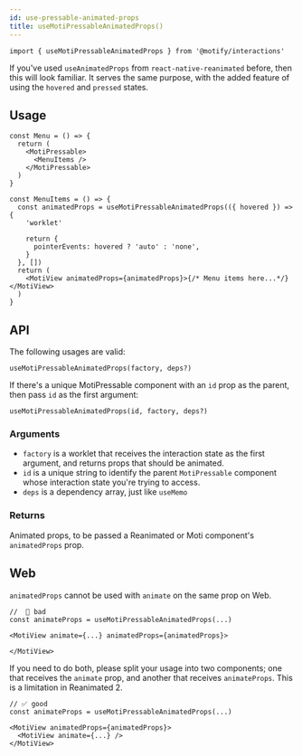 ```yaml
---
id: use-pressable-animated-props
title: useMotiPressableAnimatedProps()
---
```


```tsx
import { useMotiPressableAnimatedProps } from '@motify/interactions'
```

If you've used `useAnimatedProps` from `react-native-reanimated` before, then this will look familiar. It serves the same purpose, with the added feature of using the `hovered` and `pressed` states.

## Usage

```tsx
const Menu = () => {
  return (
    <MotiPressable>
      <MenuItems />
    </MotiPressable>
  )
}

const MenuItems = () => {
  const animatedProps = useMotiPressableAnimatedProps(({ hovered }) => {
    'worklet'

    return {
      pointerEvents: hovered ? 'auto' : 'none',
    }
  }, [])
  return (
    <MotiView animatedProps={animatedProps}>{/* Menu items here...*/}</MotiView>
  )
}
```

## API

The following usages are valid:

```tsx
useMotiPressableAnimatedProps(factory, deps?)
```

If there's a unique MotiPressable component with an `id` prop as the parent, then pass `id` as the first argument:

```tsx
useMotiPressableAnimatedProps(id, factory, deps?)
```

### Arguments

- `factory` is a worklet that receives the interaction state as the first argument, and returns props that should be animated.
- `id` is a unique string to identify the parent `MotiPressable` component whose interaction state you're trying to access.
- `deps` is a dependency array, just like `useMemo`

### Returns

Animated props, to be passed a Reanimated or Moti component's `animatedProps` prop.

## Web

`animatedProps` cannot be used with `animate` on the same prop on Web.

```tsx
//  🚨 bad
const animateProps = useMotiPressableAnimatedProps(...)

<MotiView animate={...} animatedProps={animatedProps}>

</MotiView>
```

If you need to do both, please split your usage into two components; one that receives the `animate` prop, and another that receives `animateProps`. This is a limitation in Reanimated 2.

```tsx
// ✅ good
const animateProps = useMotiPressableAnimatedProps(...)

<MotiView animatedProps={animatedProps}>
  <MotiView animate={...} />
</MotiView>
```
